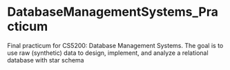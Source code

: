 # DatabaseManagementSystems_Practicum
Final practicum for CS5200: Database Management Systems. The goal is to use raw (synthetic) data to design, implement, and analyze a relational database with star schema
